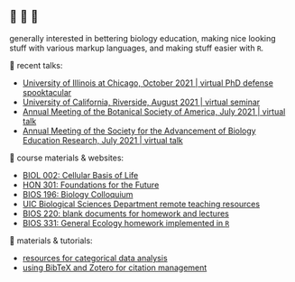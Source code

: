 ## :vulcan_salute: :lemon: :yellow_heart:

generally interested in bettering biology education, making nice looking stuff with various markup languages, and making stuff easier with `R`. 

:lips: recent talks: 
+ [University of Illinois at Chicago, October 2021 | virtual PhD defense spooktacular](https://github.com/ledelaney/10-21-Defense)
+ [University of California, Riverside, August 2021 | virtual seminar](https://github.com/ledelaney/08-21-UCR)
+ [Annual Meeting of the Botanical Society of America, July 2021 | virtual talk](https://github.com/ledelaney/07-21-Botany)
+ [Annual Meeting of the Society for the Advancement of Biology Education Research, July 2021 | virtual talk](https://github.com/ledelaney/07-21-SABER)

:school_satchel: course materials & websites:
+ [BIOL 002: Cellular Basis of Life](https://github.com/ledelaney/biol002)
+ [HON 301: Foundations for the Future](https://github.com/ledelaney/future-foundations)
+ [BIOS 196: Biology Colloquium](https://github.com/ledelaney/bcq)
+ [UIC Biological Sciences Department remote teaching resources](https://github.com/ledelaney/cb-materials)
+ [BIOS 220: blank documents for homework and lectures](https://github.com/ledelaney/Genetics220)
+ [BIOS 331: General Ecology homework implemented in `R`](https://github.com/ledelaney/GeneralEcologyMaterials)

:open_book: materials & tutorials:
+ [resources for categorical data analysis](https://github.com/ledelaney/analyzing-ur-categorical-data)
+ [using BibTeX and Zotero for citation management](https://github.com/ledelaney/BibTeXforBrownLab)
